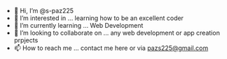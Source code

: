 - 👋 Hi, I’m @s-paz225
- 👀 I’m interested in ... learning how to be an excellent coder
- 🌱 I’m currently learning ... Web Development
- 💞️ I’m looking to collaborate on ... any web development or app creation prpjects
- 📫 How to reach me ... contact me here or via pazs225@gmail.com

<!---
s-paz225/s-paz225 is a ✨ special ✨ repository because its `README.md` (this file) appears on your GitHub profile.
You can click the Preview link to take a look at your changes.
--->
